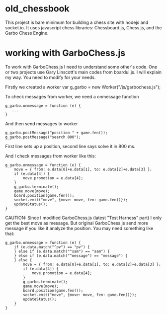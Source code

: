 # old_chessbook

This project is bare minimum for building a chess site with nodejs and socket.io.
It uses javascript chess libraries: Chessboard.js, Chess.js, and the Garbo Chess Engine.

# working with GarboChess.js

To work with GarboChess.js I need to understand some other's code. One or two projects use Gary Linscott's 
main codes from boardui.js. I will explain my way. You need to modify for your needs.

Firstly we created a worker
   var g_garbo = new Worker("/js/garbochess.js");

To check messages from worker, we need a onmessage function

    g_garbo.onmessage = function (e) {
       ...
    }

And then send messages to worker

    g_garbo.postMessage("position " + game.fen());
    g_garbo.postMessage("search 800");
    
First line sets up a position, second line says solve it in 800 ms.

And I check messages from worker like this:

    g_garbo.onmessage = function (e) {
        move = { from: e.data[0]+e.data[1], to: e.data[2]+e.data[3] };
        if (e.data[4]) {
            move.promotion = e.data[4];
        }
        g_garbo.terminate();
        game.move(move);
        board.position(game.fen());
        socket.emit("move", {move: move, fen: game.fen()});
        updateStatus();
    }

CAUTION: Since I modified GarboChess.js (latest "Test Harness" part) I only get the best move as message.
But original GarboChess.js send more message if you like it analyze the position. You may need something like that:

    g_garbo.onmessage = function (e) {
        if (e.data.match("^pv") == "pv") {
        } else if (e.data.match("^sam") == "sam") {
        } else if (e.data.match("^message") == "message") {
        } else {
            move = { from: e.data[0]+e.data[1], to: e.data[2]+e.data[3] };
            if (e.data[4]) {
                move.promotion = e.data[4];
            }
            g_garbo.terminate();
            game.move(move);
            board.position(game.fen());
            socket.emit("move", {move: move, fen: game.fen()});
            updateStatus();
        }        
    }

